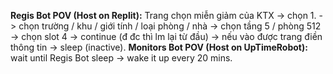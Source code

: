 **Regis Bot POV (Host on Replit):**
  Trang chọn miễn giảm của KTX -> chọn 1. -> chọn trường / khu / giới tính / loại phòng / nhà -> chọn tầng 5 / phòng 512 -> chọn slot 4 -> continue (đ đc thì lm lại từ đầu) -> nếu vào được trang điền thông tin -> sleep (inactive).
**Monitors Bot POV (Host on UpTimeRobot):**
  wait until Regis Bot sleep -> wake it up every 20 mins.
